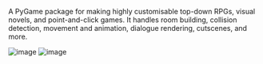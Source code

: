 A PyGame package for making highly customisable top-down RPGs, visual novels, and point-and-click games. It handles room building, collision detection, movement and animation, dialogue rendering, cutscenes, and more.

![image](https://github.com/xMoneMone/RPG-Package/assets/92688848/68ebb2c2-9285-4863-837f-1cf33cb9e69a)
![image](https://github.com/xMoneMone/RPG-Package/assets/92688848/3d7bb364-24c0-4ede-9406-135c4dd5d3a8)
